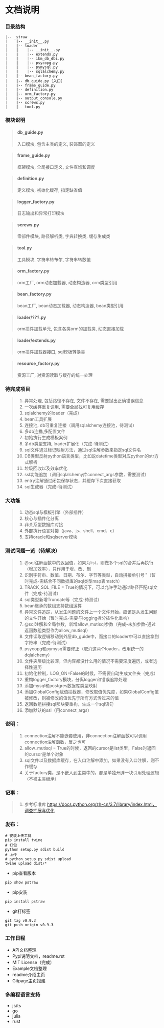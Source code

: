 # 文档说明

### 目录结构
```
|-- _straw
|    |-- __init__.py
|    |-- loader
|    |    |-- __init__.py
|    |    |-- extends.py
|    |    |-- ibm_db_dbi.py
|    |    |-- psycopg.py
|    |    |-- pymysql.py
|    |    |-- sqlalchemy.py
|    |-- bean_factory.py
|    |-- db_guide.py (入口)
|    |-- frame_guide.py
|    |-- definition.py
|    |-- orm_factory.py
|    |-- output_console.py
|    |-- screws.py
|    |-- tool.py
```

### 模块说明
> #### db_guide.py
> 入口模块, 包含主类的定义, 装饰器的定义

> #### frame_guide.py
> 框架模块, 全局接口定义, 文件查询和调度

> #### definition.py
> 定义模块, 初始化缓存, 指定缺省值

> #### logger_factory.py
> 日志输出和异常打印模块

> #### screws.py
> 零部件模块, 路径解析类, 字典转换类, 缓存生成类

> #### tool.py
> 工具模块, 字符串转布尔, 字符串转数值

> #### orm_factory.py
> orm工厂, orm动态加载器, 动态构造器, orm类型引用

> #### bean_factory.py
> bean工厂, bean动态加载器, 动态构造器, bean类型引用

> #### loader/???.py
> orm插件加载单元, 包含各类orm的加载类, 动态直接加载

> #### loader/extends.py
> orm插件加载器接口, sql模板转换类

> #### resource_factory.py
> 资源工厂, 对资源读取与缓存的统一处理

### 待完成项目
> 1. 异常处理, 包括路径不存在, 文件不存在, 需要抛出正确错误信息
> 2. 一次缓存重复调用, 需要全局找可复用缓存
> 3. sqlalchemy的loader（完成）
> 4. bean工具扩展
> 5. 连接池, db可重复连接（调用sqlalchemy连接池，待测试）
> 6. 多db连携,多配置文件
> 7. 初始执行生成模板案例
> 8. 多db类型支持, loader扩展化（完成-待测试）
> 9. sql文件通过标记映射方法，通过sql注解参数来指定sql文件名
> 10. DB类型反射python语言类型，比如说datetime类型对应python的str方式解析
> 11. 垃圾回收以及效率优化
> 12. ssl功能追加（调用sqlalchemy库connect_args参数，需要测试）
> 13. entry注解通过闭包保存状态，并缓存下次直接获取
> 14. sql生成器（完成-待测试）

### 大功能
> 1. 动态sql与模板引擎（外部插件）
> 2. 核心与插件化分离
> 3. 非关系型数据库对接
> 4. 外部执行语言对接（java、js、shell、cmd、c）
> 5. 支持oracle和sqlserver模块

### 测试问题一览（待解决）
> 1. @sql注解函数中的返回值，如果为list，则做多个sql的合并后再执行（增加效率），只作用于增、改、删
> 2. 识别字符串、数值、日期、布尔、字节等类型，自动拼接单引号''（暂时完成-需结合不同数据库的sql类型map表match）
> 3. TRACK_SQL_FILE = True的情况下，可以允许手动通过路径匹配sql文件（完成-待测试）
> 4. sql类型新增Truncate等（完成-待测试）
> 5. bean继承的数组支持数组运算
> 6. 异常文件追踪，从发生问题的文件上一个文件开始，应该是从发生问题的文件开始（暂时完成-需要与logging拆分插件化重构）
> 7. @sql注解和全局参数，新增allow_mutisql参数（完成-未加参数-通过返回数组类型作为allow_mutisql）
> 8. 文件读取逻辑移动到外层db_guide中，而接口的loader中可以直接拿到字符串（完成-待测试）
> 9. psycopg和pymysq需要修正（取消这两个loader，改用统一的dqlalchemy）
> 10. 文件夹层级比较深，但内容都没什么用的情况不需要深度遍历，或者选择性遍历
> 11. 初始化控制，LOG_ON=False的时候，不需要自动生成文件夹（完成）
> 12. 重构logger_factory模块，分离logger和错误追踪处理
> 13. 添加mysql和postgres数据库类型映射
> 14. 添加GlobalConfig赋值拦截器，修改取值优先度，如果GlobalConfig值被修改，则被修改的值优先于所有方式传过来的值
> 15. 返回数组拼接sql那块要重构，生成一个sql语句
> 16. 添加默认的ssl（用connect_args）


### 说明：
> 1. connection注解不能嵌套使用，非connection注解函数可以调用connection注解函数，反之也可
> 2. allow_mutisql = True的时候，返回的cursor是list类型，False时返回的cursor是单个对象
> 3. sql文件以及数据库缓存，在入口注解中添加，如果没有入口注解，则不作缓存
> 4. 关于factory类，是不嵌入到主类中的，都是单独开辟一块引用处理逻辑（不被主类继承）

### 记事：
> 1. 参考标准库 https://docs.python.org/zh-cn/3.7/library/index.html，调查扩展与优化

### 发布：
```linux
# 安装上传工具
pip install twine
# 打包
python setup.py sdist build
# 上传
# python setup.py sdist upload
twine upload dist/*
```

 - pip查看版本
```
pip show pstraw
```

 - pip安装
```
pip install pstraw
```

 - git打标签
```
git tag v0.9.3
git push origin v0.9.3
```

### 工作日程
- API文档整理
- Pypi说明文档，readme.rst
- MIT License（完成）
- Example文档整理
- readme介绍主页
- Gitpage主页搭建

### 多编程语言支持
- js/ts
- go
- julia
- rust